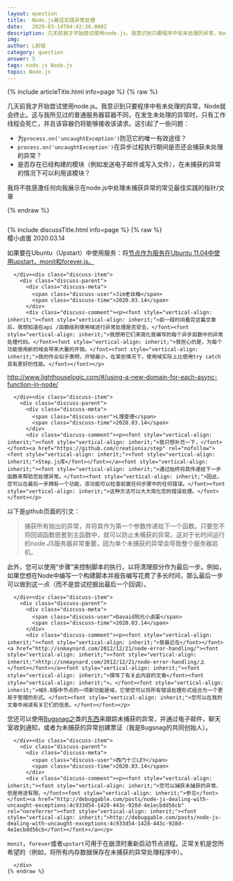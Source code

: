 ```yaml
---
layout: question
title:  Node.js最佳实践异常处理
date:   2020-03-14T04:42:36.000Z
description: 几天前我才开始尝试使用node.js。我意识到只要程序中有未处理的异常，Node就会终止。这与我所见过的普通服务器容器不同，在发生未处理的异常时，只有工作...
img: 
author: L前端
category: question
answer: 5
tags: node.js Node.js
topic: Node.js
---
```

<div class="article-root">
  <div class="article">
    {% include articleTitle.html info=page %}
    {% raw %}
    <div class="article-content"><p><font style="vertical-align: inherit;"><font style="vertical-align: inherit;">几天前我才开始尝试使用node.js。</font><font style="vertical-align: inherit;">我意识到只要程序中有未处理的异常，Node就会终止。</font><font style="vertical-align: inherit;">这与我所见过的普通服务器容器不同，在发生未处理的异常时，只有工作线程会死亡，并且该容器仍将能够接收该请求。</font><font style="vertical-align: inherit;">这引起了一些问题：</font></font></p>

<ul>
<li><font style="vertical-align: inherit;"><font style="vertical-align: inherit;">为</font></font><code>process.on('uncaughtException')</code><font style="vertical-align: inherit;"><font style="vertical-align: inherit;">防范它的唯一有效途径？</font></font></li>
<li><font style="vertical-align: inherit;"></font><code>process.on('uncaughtException')</code><font style="vertical-align: inherit;"><font style="vertical-align: inherit;">在异步过程执行期间是否</font><font style="vertical-align: inherit;">还会</font><font style="vertical-align: inherit;">捕获未处理的异常？</font></font></li>
<li><font style="vertical-align: inherit;"><font style="vertical-align: inherit;">是否存在已经构建的模块（例如发送电子邮件或写入文件），在未捕获的异常的情况下可以利用该模块？</font></font></li>
</ul>

<p><font style="vertical-align: inherit;"><font style="vertical-align: inherit;">我将不胜感激任何向我展示在node.js中处理未捕获异常的常见最佳实践的指针/文章</font></font></p></div>
    {% endraw %}
  </div>
  <p style="height: 0;width:0;overflow: hidden;"> 第1577篇《Node.js最佳实践异常处理》来自Winter(https://github.com/aiyld/aiyld.github.io)的站点</p>
  <div class="discuss-wrapper">
    {% include discussTitle.html info=page %}
    {% raw %}
    <div class="discuss-item">
        <div class="discuss-parent">
          <div class="discuss-meta">
            <span class="discuss-user">樱小卤蛋</span>
            <span class="discuss-time">2020.03.14</span>
          </div>
          <div class="discuss-comment"><p><font style="vertical-align: inherit;"><font style="vertical-align: inherit;">如果要在Ubuntu（Upstart）中使用服务：将</font></font><a href="http://jacobmumm.com/2011/08/29/node-as-a-service-in-ubuntu-11-04-with-upstart-monit-and-forever-js/" rel="nofollow"><font style="vertical-align: inherit;"><font style="vertical-align: inherit;">节点作为服务在Ubuntu 11.04中使用upstart，monit和forever.js。</font></font></a></p></div>
        </div>
        
      </div><div class="discuss-item">
        <div class="discuss-parent">
          <div class="discuss-meta">
            <span class="discuss-user">Jim老丝梅</span>
            <span class="discuss-time">2020.03.14</span>
          </div>
          <div class="discuss-comment"><p><font style="vertical-align: inherit;"><font style="vertical-align: inherit;">前一段时间看完这篇文章后，我想知道在api /函数级别使用域进行异常处理是否安全。</font><font style="vertical-align: inherit;">我想用它们来简化我编写的每个异步函数中的异常处理代码。</font><font style="vertical-align: inherit;">我担心的是，为每个功能使用新的域会带来大量的开销。</font><font style="vertical-align: inherit;">我的作业似乎表明，开销最小，在某些情况下，使用域实际上比使用try catch具有更好的性能。</font></font></p>

<p><a href="http://www.lighthouselogic.com/#/using-a-new-domain-for-each-async-function-in-node/" rel="nofollow"><font style="vertical-align: inherit;"><font style="vertical-align: inherit;">http://www.lighthouselogic.com/#/using-a-new-domain-for-each-async-function-in-node/</font></font></a></p></div>
        </div>
        
      </div><div class="discuss-item">
        <div class="discuss-parent">
          <div class="discuss-meta">
            <span class="discuss-user">L理查德</span>
            <span class="discuss-time">2020.03.14</span>
          </div>
          <div class="discuss-comment"><p><font style="vertical-align: inherit;"><font style="vertical-align: inherit;">我只想补充一下，</font></font><a href="https://github.com/creationix/step" rel="nofollow"><font style="vertical-align: inherit;"><font style="vertical-align: inherit;">Step.js库</font></font></a><font style="vertical-align: inherit;"><font style="vertical-align: inherit;">通过始终将其传递给下一步函数来帮助您处理异常。</font><font style="vertical-align: inherit;">因此，您可以在最后一步拥有一个功能，该功能可以检查前面任何步骤中的任何错误。</font><font style="vertical-align: inherit;">这种方法可以大大简化您的错误处理。</font></font></p>

<p><font style="vertical-align: inherit;"><font style="vertical-align: inherit;">以下是github页面的引文：</font></font></p>

<blockquote>
  <p><font style="vertical-align: inherit;"><font style="vertical-align: inherit;">捕获所有抛出的异常，并将其作为第一个参数传递给下一个函数。</font><font style="vertical-align: inherit;">只要您不将回调函数嵌套到主函数中，就可以防止未捕获的异常。</font><font style="vertical-align: inherit;">这对于长时间运行的node.JS服务器非常重要，因为单个未捕获的异常会导致整个服务器宕机。</font></font></p>
</blockquote>

<p><font style="vertical-align: inherit;"><font style="vertical-align: inherit;">此外，您可以使用“步骤”来控制脚本的执行，以将清理部分作为最后一步。</font><font style="vertical-align: inherit;">例如，如果您想在Node中编写一个构建脚本并报告编写花费了多长时间，那么最后一步可以做到这一点（而不是尝试挖掘出最后一个回调）。</font></font></p></div>
        </div>
        
      </div><div class="discuss-item">
        <div class="discuss-parent">
          <div class="discuss-meta">
            <span class="discuss-user">Davaid阳光小卤蛋</span>
            <span class="discuss-time">2020.03.14</span>
          </div>
          <div class="discuss-comment"><p><font style="vertical-align: inherit;"><font style="vertical-align: inherit;">我最近在</font></font><a href="http://snmaynard.com/2012/12/21/node-error-handling/"><font style="vertical-align: inherit;"><font style="vertical-align: inherit;">http://snmaynard.com/2012/12/21/node-error-handling/上</font></font></a><font style="vertical-align: inherit;"><font style="vertical-align: inherit;">撰写了有关此内容的文章</font><font style="vertical-align: inherit;">。</font><font style="vertical-align: inherit;">域0.8版中节点的一项新功能是域，它使您可以将所有错误处理形式组合为一个更易于管理的形式。</font><font style="vertical-align: inherit;">您可以在我的文章中阅读有关它们的信息。</font></font></p>

<p><font style="vertical-align: inherit;"><font style="vertical-align: inherit;">您还可以使用</font></font><a href="https://bugsnag.com"><font style="vertical-align: inherit;"><font style="vertical-align: inherit;">Bugsnag之</font></font></a><font style="vertical-align: inherit;"><font style="vertical-align: inherit;">类的</font><a href="https://bugsnag.com"><font style="vertical-align: inherit;">东西</font></a><font style="vertical-align: inherit;">来跟踪未捕获的异常，并通过电子邮件，聊天室收到通知，或者为未捕获的异常创建票证（我是Bugsnag的共同创始人）。</font></font></p></div>
        </div>
        
      </div><div class="discuss-item">
        <div class="discuss-parent">
          <div class="discuss-meta">
            <span class="discuss-user">西门十三LEY</span>
            <span class="discuss-time">2020.03.14</span>
          </div>
          <div class="discuss-comment"><p><font style="vertical-align: inherit;"><font style="vertical-align: inherit;">您可以捕获未捕获的异常，但是用途有限。</font><font style="vertical-align: inherit;">参见</font></font><a href="http://debuggable.com/posts/node-js-dealing-with-uncaught-exceptions:4c933d54-1428-443c-928d-4e1ecbdd56cb" rel="noreferrer"><font style="vertical-align: inherit;"><font style="vertical-align: inherit;">http://debuggable.com/posts/node-js-dealing-with-uncaught-exceptions:4c933d54-1428-443c-928d-4e1ecbdd56cb</font></font></a></p>

<p><code>monit</code><font style="vertical-align: inherit;"><font style="vertical-align: inherit;">，</font></font><code>forever</code><font style="vertical-align: inherit;"><font style="vertical-align: inherit;">或者</font></font><code>upstart</code><font style="vertical-align: inherit;"><font style="vertical-align: inherit;">可用于在崩溃时重新启动节点进程。</font><font style="vertical-align: inherit;">正常关机是您所希望的（例如，将所有内存数据保存在未捕获的异常处理程序中）。</font></font></p></div>
        </div>
        
      </div>
    {% endraw %}
  </div>
<div>
